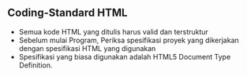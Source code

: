## Coding-Standard HTML

- Semua kode HTML yang ditulis harus valid dan terstruktur
- Sebelum mulai Program, Periksa spesifikasi proyek yang dikerjakan
  dengan spesifikasi HTML yang digunakan
- Spesifikasi yang biasa digunakan adalah HTML5 Document Type Definition.

<!DOCTYPE HTML>
